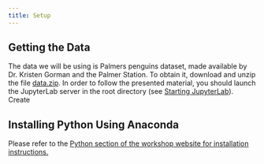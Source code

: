 ```yaml
---
title: Setup
---
```


## Getting the Data

The data we will be using is Palmers penguins dataset, made available by Dr. Kristen Gorman and the Palmer Station.
To obtain it, download and unzip the file
[data.zip](files/data.zip).
In order to follow the presented material, you should launch the JupyterLab
server in the root directory (see [Starting JupyterLab](episodes/01-run-quit.md#starting-jupyterlab)).
Create 

## Installing Python Using Anaconda

Please refer to the [Python section of the workshop website for installation instructions.](https://carpentries.github.io/workshop-template/install_instructions/#python)



[gapminder]: https://en.wikipedia.org/wiki/Gapminder_Foundation



